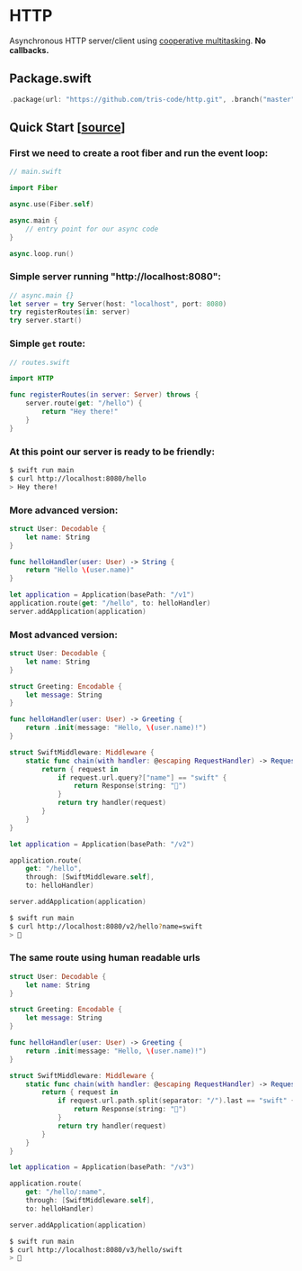 # HTTP

Asynchronous HTTP server/client using [cooperative multitasking](https://github.com/tris-code/fiber). **No callbacks.**

## Package.swift

```swift
.package(url: "https://github.com/tris-code/http.git", .branch("master"))
```

## Quick Start [[source](https://github.com/tris-code/examples/tree/master/http)]

### First we need to create a root fiber and run the event loop:

```swift
// main.swift

import Fiber

async.use(Fiber.self)

async.main {
    // entry point for our async code
}

async.loop.run()
```

### Simple server running "http://localhost:8080":

```swift
// async.main {}
let server = try Server(host: "localhost", port: 8080)
try registerRoutes(in: server)
try server.start()
```

### Simple `get` route:

```swift
// routes.swift

import HTTP

func registerRoutes(in server: Server) throws {
    server.route(get: "/hello") {
        return "Hey there!"
    }
}
```

### At this point our server is ready to be friendly:

```bash
$ swift run main
$ curl http://localhost:8080/hello
> Hey there!
```

### More advanced version:

```swift
struct User: Decodable {
    let name: String
}

func helloHandler(user: User) -> String {
    return "Hello \(user.name)"
}

let application = Application(basePath: "/v1")
application.route(get: "/hello", to: helloHandler)
server.addApplication(application)
```

### Most advanced version:

```swift
struct User: Decodable {
    let name: String
}

struct Greeting: Encodable {
    let message: String
}

func helloHandler(user: User) -> Greeting {
    return .init(message: "Hello, \(user.name)!")
}

struct SwiftMiddleware: Middleware {
    static func chain(with handler: @escaping RequestHandler) -> RequestHandler {
        return { request in
            if request.url.query?["name"] == "swift" {
                return Response(string: "🤘")
            }
            return try handler(request)
        }
    }
}

let application = Application(basePath: "/v2")

application.route(
    get: "/hello",
    through: [SwiftMiddleware.self],
    to: helloHandler)

server.addApplication(application)
```

```bash
$ swift run main
$ curl http://localhost:8080/v2/hello?name=swift
> 🤘
```

### The same route using human readable urls

```swift
struct User: Decodable {
    let name: String
}

struct Greeting: Encodable {
    let message: String
}

func helloHandler(user: User) -> Greeting {
    return .init(message: "Hello, \(user.name)!")
}

struct SwiftMiddleware: Middleware {
    static func chain(with handler: @escaping RequestHandler) -> RequestHandler {
        return { request in
            if request.url.path.split(separator: "/").last == "swift" {
                return Response(string: "🤘")
            }
            return try handler(request)
        }
    }
}

let application = Application(basePath: "/v3")

application.route(
    get: "/hello/:name",
    through: [SwiftMiddleware.self],
    to: helloHandler)

server.addApplication(application)
```

```bash
$ swift run main
$ curl http://localhost:8080/v3/hello/swift
> 🤘
```
